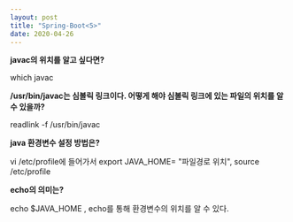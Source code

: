 ```yaml
---
layout: post
title: "Spring-Boot<5>"
date: 2020-04-26
---
```


**javac의 위치를 알고 싶다면?**


which javac

**/usr/bin/javac는 심볼릭 링크이다. 어떻게 해야 심볼릭 링크에 있는 파일의 위치를 알 수 있을까?**


readlink -f /usr/bin/javac

**java 환경변수 설정 방법은?**

vi /etc/profile에 들어가서 export JAVA_HOME= "파일경로 위치",  source /etc/profile


**echo의 의미는?**

echo $JAVA_HOME , echo를 통해 환경변수의 위치를 알 수 있다.
